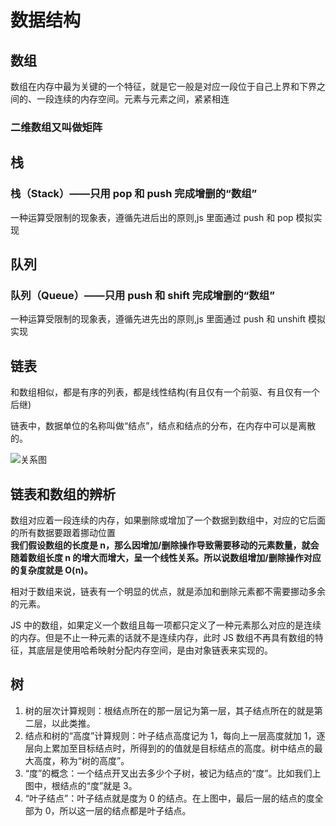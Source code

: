 # 数据结构

## 数组

数组在内存中最为关键的一个特征，就是它一般是对应一段位于自己上界和下界之间的、一段连续的内存空间。元素与元素之间，紧紧相连

### 二维数组又叫做矩阵

## 栈

### 栈（Stack）——只用 pop 和 push 完成增删的“数组”

一种运算受限制的现象表，遵循先进后出的原则,js 里面通过 push 和 pop 模拟实现

## 队列

### 队列（Queue）——只用 push 和 shift 完成增删的“数组”

一种运算受限制的现象表，遵循先进先出的原则,js 里面通过 push 和 unshift 模拟实现

## 链表

和数组相似，都是有序的列表，都是线性结构(有且仅有一个前驱、有且仅有一个后继)

链表中，数据单位的名称叫做“结点”，结点和结点的分布，在内存中可以是离散的。

![关系图](https://user-gold-cdn.xitu.io/2020/3/9/170bb19be91f40b4?imageslim,"关系图")

## 链表和数组的辨析

数组对应着一段连续的内存，如果删除或增加了一个数据到数组中，对应的它后面的所有数据要跟着挪动位置  
**我们假设数组的长度是 n，那么因增加/删除操作导致需要移动的元素数量，就会随着数组长度 n 的增大而增大，呈一个线性关系。所以说数组增加/删除操作对应的复杂度就是 O(n)。**

相对于数组来说，链表有一个明显的优点，就是添加和删除元素都不需要挪动多余的元素。

JS 中的数组，如果定义一个数组且每一项都只定义了一种元素那么对应的是连续的内存。但是不止一种元素的话就不是连续内存，此时 JS 数组不再具有数组的特征，其底层是使用哈希映射分配内存空间，是由对象链表来实现的。

## 树

1. 树的层次计算规则：根结点所在的那一层记为第一层，其子结点所在的就是第二层，以此类推。
2. 结点和树的“高度”计算规则：叶子结点高度记为 1，每向上一层高度就加 1，逐层向上累加至目标结点时，所得到的的值就是目标结点的高度。树中结点的最大高度，称为“树的高度”。
3. “度”的概念：一个结点开叉出去多少个子树，被记为结点的“度”。比如我们上图中，根结点的“度”就是 3。
4. “叶子结点”：叶子结点就是度为 0 的结点。在上图中，最后一层的结点的度全部为 0，所以这一层的结点都是叶子结点。
